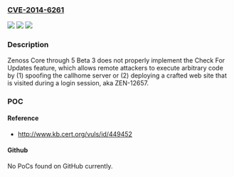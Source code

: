 ### [CVE-2014-6261](https://cve.mitre.org/cgi-bin/cvename.cgi?name=CVE-2014-6261)
![](https://img.shields.io/static/v1?label=Product&message=n%2Fa&color=blue)
![](https://img.shields.io/static/v1?label=Version&message=n%2Fa&color=blue)
![](https://img.shields.io/static/v1?label=Vulnerability&message=n%2Fa&color=brighgreen)

### Description

Zenoss Core through 5 Beta 3 does not properly implement the Check For Updates feature, which allows remote attackers to execute arbitrary code by (1) spoofing the callhome server or (2) deploying a crafted web site that is visited during a login session, aka ZEN-12657.

### POC

#### Reference
- http://www.kb.cert.org/vuls/id/449452

#### Github
No PoCs found on GitHub currently.

